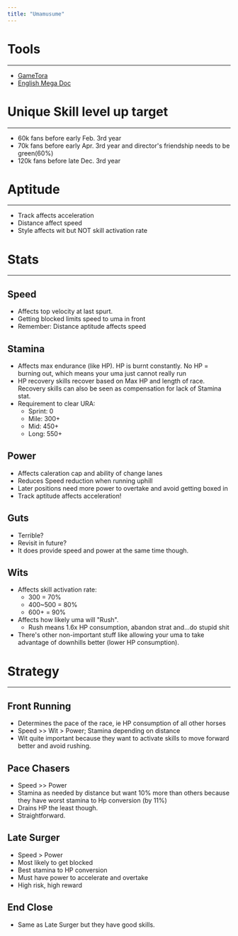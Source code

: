```yaml
---
title: "Umamusume"
---
```


<!--more-->

# Tools
---

* [GameTora](https://gametora.com/umamusume/)
* [English Mega Doc](https://docs.google.com/document/d/11X2P7pLuh-k9E7PhRiD20nDX22rNWtCpC1S4IMx_8pQ/preview?tab=t.0)

# Unique Skill level up target
---

* 60k fans before early Feb. 3rd year
* 70k fans before early Apr. 3rd year and director's friendship needs to be green(60%)
* 120k fans before late Dec. 3rd year

# Aptitude
---

* Track affects acceleration
* Distance affect speed
* Style affects wit but NOT skill activation rate

# Stats
---

## Speed

* Affects top velocity at last spurt.
* Getting blocked limits speed to uma in front
* Remember: Distance aptitude affects speed

## Stamina

* Affects max endurance (like HP).  HP is burnt constantly. No HP = burning out, which means your uma just cannot really run
* HP recovery skills recover based on Max HP and length of race. Recovery skills can also be seen as compensation for lack of Stamina stat.
* Requirement to clear URA:
    * Sprint: 0
    * Mile: 300+
    * Mid: 450+
    * Long: 550+

## Power

* Affects caleration cap and ability of change lanes
* Reduces Speed reduction when running uphill
* Later positions need more power to overtake and avoid getting boxed in
* Track aptitude affects acceleration!

## Guts

* Terrible?
* Revisit in future?
* It does provide speed and power at the same time though.

## Wits

* Affects skill activation rate:
    * 300 = 70%
    * 400~500 = 80%
    * 600+ = 90%
* Affects how likely uma will "Rush".
    * Rush means 1.6x HP consumption, abandon strat and...do stupid shit
* There's other non-important stuff like allowing your uma to take advantage of downhills better (lower HP consumption).

# Strategy
---

## Front Running

* Determines the pace of the race, ie HP consumption of all other horses
* Speed >> Wit > Power; Stamina depending on distance
* Wit quite important because they want to activate skills to move forward better and avoid rushing.


## Pace Chasers

* Speed >> Power
* Stamina as needed by distance but want 10% more than others because they have worst stamina to Hp conversion (by 11%)
* Drains HP the least though.
* Straightforward. 

## Late Surger

* Speed > Power
* Most likely to get blocked
* Best stamina to HP conversion
* Must have power to accelerate and overtake
* High risk, high reward

## End Close

* Same as Late Surger but they have good skills. 



